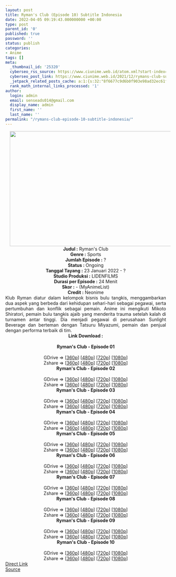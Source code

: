 ```yaml
---
layout: post
title: Ryman's Club (Episode 10) Subtitle Indonesia
date: 2022-04-05 09:19:43.000000000 +00:00
type: post
parent_id: '0'
published: true
password: ''
status: publish
categories:
- Anime
tags: []
meta:
  _thumbnail_id: '25320'
  cyberseo_rss_source: https://www.ciunime.web.id/atom.xml?start-index=1
  cyberseo_post_link: https://www.ciunime.web.id/2021/12/rymans-club-subtitle-indonesia.html
  _jetpack_related_posts_cache: a:1:{s:32:"8f6677c9d6b0f903e98ad32ec61f8deb";a:2:{s:7:"expires";i:1649150464;s:7:"payload";a:0:{}}}
  rank_math_internal_links_processed: '1'
author:
  login: admin
  email: senseads014@gmail.com
  display_name: admin
  first_name: ''
  last_name: ''
permalink: "/rymans-club-episode-10-subtitle-indonesia/"
---
```

<div class="separator" style="clear: both; text-align: center;"><a href="https://blogger.googleusercontent.com/img/a/AVvXsEimkqzXN6MhQkJQzx2qeLp3zZ2BKhqyECfTT407SqbV3w6KP7OBpdFCta5Sf7QKEb-y6DM4JvVmGcubVmPGhSZXf67xVJGx1y5FsuVM4BJndtLbDXEbN5_cBCN5TbYbjbdZ7NCWTwnNkfVDg9aWeGMvxwtq7F4CFHRBmHL_Zd_U1KRzTFyTZo4b7ica=s1280" style="margin-left: 1em; margin-right: 1em;"><img border="0" data-original-height="720" data-original-width="1280" height="360" src="{{ site.baseurl }}/assets/2022/04/AVvXsEimkqzXN6MhQkJQzx2qeLp3zZ2BKhqyECfTT407SqbV3w6KP7OBpdFCta5Sf7QKEb-y6DM4JvVmGcubVmPGhSZXf67xVJGx1y5FsuVM4BJndtLbDXEbN5_cBCN5TbYbjbdZ7NCWTwnNkfVDg9aWeGMvxwtq7F4CFHRBmHL_Zd_U1KRzTFyTZo4b7ica=w640-h360" width="640" /></a></div>
<div class="separator" style="clear: both; text-align: center;"></div>
<div style="text-align: center;"><b>Judul</b><b><b> </b>:</b> Ryman's Club</div>
<div style="text-align: center;"><b><b>Genre :</b></b> Sports</div>
<div style="text-align: center;"><b>Jumlah Episode :</b> ?<br /><b>Status :&nbsp;</b>Ongoing<br /><b>Tanggal Tayang :</b> 23 Januari 2022 - ?<br /><b>Studio Produksi :</b>&nbsp;LIDENFILMS<br /><b>Durasi per Episode :</b> 24 Menit</div>
<div style="text-align: center;"><b>Skor :</b> - (MyAnimeList)</div>
<div style="text-align: center;"><b>Credit :</b>&nbsp;Neonime</div>
<div style="text-align: center;"></div>
<div style="text-align: justify;">Klub Ryman diatur dalam kelompok bisnis bulu tangkis, menggambarkan dua aspek yang berbeda dari kehidupan sehari-hari sebagai pegawai, serta pertumbuhan dan konflik sebagai pemain. Anime ini mengikuti Mikoto Shiratori, pemain bulu tangkis ajaib yang menderita trauma setelah kalah di turnamen antar tinggi. Dia menjadi pegawai di perusahaan Sunlight Beverage dan berteman dengan Tatsuru Miyazumi, pemain dan penjual dengan performa terbaik di tim.</div>
<div style="text-align: justify;"></div>
<div style="text-align: justify;"></div>
<div style="text-align: center;">
<div style="text-align: center;">
<div style="text-align: left;">
<div style="text-align: center;"><b>Link Download :</b></div>
<div style="text-align: center;"><b><br /></b></div>
<div style="text-align: center;"><span style="text-align: left;"><b>Ryman's Club</b></span><b>&nbsp;- Episode 01</b></div>
<div style="text-align: center;"><b><br /></b></div>
<div style="text-align: center;">GDrive =&gt; [<a href="https://acefile.co/f/66610663/ryc-01-360p-samehadaku-care-mp4" target="_blank" rel="noopener">360p</a>] [<a href="https://acefile.co/f/66613506/neonime_ryc-01-480p-zip" target="_blank" rel="noopener">480p</a>] [<a href="https://acefile.co/f/66613567/neonime_ryc-01-720p-zip" target="_blank" rel="noopener">720p</a>] [<a href="https://acefile.co/f/66613853/neonime_ryc-01-1080p-zip" target="_blank" rel="noopener">1080p</a>]</div>
<div style="text-align: center;">Zshare =&gt; [<a href="https://www107.zippyshare.com/v/oVHemCJu/file.html" target="_blank" rel="noopener">360p</a>] [<a href="https://www19.zippyshare.com/v/xA8Mpb10/file.html" target="_blank" rel="noopener">480p</a>] [<a href="https://www75.zippyshare.com/v/so1WQw20/file.html" target="_blank" rel="noopener">720p</a>] [<a href="https://www27.zippyshare.com/v/MEEyb72E/file.html" target="_blank" rel="noopener">1080p</a>]</div>
<div style="text-align: center;"></div>
<div style="text-align: center;">
<div><span style="text-align: left;"><b>Ryman's Club</b></span><b>&nbsp;- Episode 02</b></div>
<div><b><br /></b></div>
<div>GDrive =&gt; [<a href="https://acefile.co/f/67207504/ryc-02-360p-samehadaku-care-mp4" target="_blank" rel="noopener">360p</a>] [<a href="https://acefile.co/f/67211086/neonime_ryc-02-480p-zip" target="_blank" rel="noopener">480p</a>] [<a href="https://acefile.co/f/67211089/neonime_ryc-02-720p-zip" target="_blank" rel="noopener">720p</a>] [<a href="https://acefile.co/f/67211095/neonime_ryc-02-1080p-zip" target="_blank" rel="noopener">1080p</a>]</div>
<div>Zshare =&gt; [<a href="https://www9.zippyshare.com/v/W0QH6ZA2/file.html" target="_blank" rel="noopener">360p</a>] [<a href="https://www81.zippyshare.com/v/HFT4edxg/file.html" target="_blank" rel="noopener">480p</a>] [<a href="https://www61.zippyshare.com/v/P8FGEVYn/file.html" target="_blank" rel="noopener">720p</a>] [<a href="https://www5.zippyshare.com/v/NcXhXPkd/file.html" target="_blank" rel="noopener">1080p</a>]</div>
<div></div>
<div>
<div><span style="text-align: left;"><b>Ryman's Club</b></span><b>&nbsp;- Episode 03</b></div>
<div><b><br /></b></div>
<div>GDrive =&gt; [<a href="https://www.mp4upload.com/3hrz89g0kdd0" target="_blank" rel="noopener">360p</a>] [<a href="https://acefile.co/f/67803914/neonime_bisque-doll-06-480p-zip" target="_blank" rel="noopener">480p</a>] [<a href="https://acefile.co/f/67804089/neonime_bisque-doll-06-720p-zip" target="_blank" rel="noopener">720p</a>] [<a href="https://acefile.co/f/67804280/neonime_bisque-doll-06-1080p-zip" target="_blank" rel="noopener">1080p</a>]</div>
<div>Zshare =&gt; [<a href="https://www100.zippyshare.com/v/7Q8Bntpq/file.html" target="_blank" rel="noopener">360p</a>] [<a href="https://www82.zippyshare.com/v/6zS5zx5T/file.html" target="_blank" rel="noopener">480p</a>] [<a href="https://www63.zippyshare.com/v/tX4i5JjS/file.html" target="_blank" rel="noopener">720p</a>] [<a href="https://www68.zippyshare.com/v/4N5V08eJ/file.html" target="_blank" rel="noopener">1080p</a>]</div>
</div>
<div></div>
<div>
<div><span style="text-align: left;"><b>Ryman's Club</b></span><b>&nbsp;- Episode 04</b></div>
<div><b><br /></b></div>
<div>GDrive =&gt; [<a href="https://acefile.co/f/68437888/ryc-04-360p-samehadaku-care-mp4" target="_blank" rel="noopener">360p</a>] [<a href="https://acefile.co/f/68437895/ryc-04-480p-samehadaku-care-mp4" target="_blank" rel="noopener">480p</a>] [<a href="https://acefile.co/f/68438051/ryc-04-mp4hd-samehadaku-care-mp4" target="_blank" rel="noopener">720p</a>] [<a href="https://acefile.co/f/68438482/ryc-04-fullhd-samehadaku-care-mp4" target="_blank" rel="noopener">1080p</a>]</div>
<div>Zshare =&gt; [<a href="https://www44.zippyshare.com/v/nw6BIOJE/file.html" target="_blank" rel="noopener">360p</a>] [<a href="https://www44.zippyshare.com/v/ZQI1Cc1N/file.html" target="_blank" rel="noopener">480p</a>] [<a href="https://www40.zippyshare.com/v/MvfKfUz9/file.html" target="_blank" rel="noopener">720p</a>] [<a href="https://www71.zippyshare.com/v/Wl3hxAD4/file.html" target="_blank" rel="noopener">1080p</a>]</div>
</div>
<div></div>
<div>
<div><span style="text-align: left;"><b>Ryman's Club</b></span><b>&nbsp;- Episode 05</b></div>
<div><b><br /></b></div>
<div>GDrive =&gt; [<a href="https://acefile.co/f/68976811/ryc-05-360p-samehadaku-care-mp4" target="_blank" rel="noopener">360p</a>] [<a href="https://acefile.co/f/68981976/neonime_ryc-05-480p-zip" target="_blank" rel="noopener">480p</a>] [<a href="https://acefile.co/f/68982241/neonime_ryc-05-720p-zip" target="_blank" rel="noopener">720p</a>] [<a href="https://acefile.co/f/68982486/neonime_ryc-05-1080p-zip" target="_blank" rel="noopener">1080p</a>]</div>
<div>Zshare =&gt; [<a href="https://www115.zippyshare.com/v/u7uWgfnw/file.html" target="_blank" rel="noopener">360p</a>] [<a href="https://www64.zippyshare.com/v/bGpxrHZg/file.html" target="_blank" rel="noopener">480p</a>] [<a href="https://www67.zippyshare.com/v/6d217MvQ/file.html" target="_blank" rel="noopener">720p</a>] [<a href="https://www105.zippyshare.com/v/hjLPrp5e/file.html" target="_blank" rel="noopener">1080p</a>]</div>
</div>
<div></div>
<div>
<div><span style="text-align: left;"><b>Ryman's Club</b></span><b>&nbsp;- Episode 06</b></div>
<div><b><br /></b></div>
<div>GDrive =&gt; [<a href="https://acefile.co/f/69511084/ryc-06-360p-samehadaku-care-mp4" target="_blank" rel="noopener">360p</a>] [<a href="https://acefile.co/f/69511087/ryc-06-480p-samehadaku-care-mp4" target="_blank" rel="noopener">480p</a>] [<a href="https://acefile.co/f/69511363/ryc-06-mp4hd-samehadaku-care-mp4" target="_blank" rel="noopener">720p</a>] [<a href="https://acefile.co/f/69511505/ryc-06-fullhd-samehadaku-care-mp4" target="_blank" rel="noopener">1080p</a>]</div>
<div>Zshare =&gt; [<a href="https://www49.zippyshare.com/v/xTVePOyH/file.html" target="_blank" rel="noopener">360p</a>] [<a href="https://www49.zippyshare.com/v/EljeQYrP/file.html" target="_blank" rel="noopener">480p</a>] [<a href="https://www66.zippyshare.com/v/oaNlPdyi/file.html" target="_blank" rel="noopener">720p</a>] [<a href="https://www29.zippyshare.com/v/OwUfOciR/file.html" target="_blank" rel="noopener">1080p</a>]</div>
</div>
<div></div>
<div>
<div><span style="text-align: left;"><b>Ryman's Club</b></span><b>&nbsp;- Episode 07</b></div>
<div><b><br /></b></div>
<div>GDrive =&gt; [<a href="https://acefile.co/f/70036116/ryc-07-360p-samehadaku-care-mp4" target="_blank" rel="noopener">360p</a>] [<a href="https://acefile.co/f/70036123/ryc-07-480p-samehadaku-care-mp4" target="_blank" rel="noopener">480p</a>] [<a href="https://acefile.co/f/70036325/ryc-07-mp4hd-samehadaku-care-mp4" target="_blank" rel="noopener">720p</a>] [<a href="https://acefile.co/f/70036627/ryc-07-fullhd-samehadaku-care-mp4" target="_blank" rel="noopener">1080p</a>]</div>
<div>Zshare =&gt; [<a href="https://www63.zippyshare.com/v/OBEzuxBO/file.html" target="_blank" rel="noopener">360p</a>] [<a href="https://www63.zippyshare.com/v/Rhwct0jT/file.html" target="_blank" rel="noopener">480p</a>] [<a href="https://www89.zippyshare.com/v/EbcoVvaP/file.html" target="_blank" rel="noopener">720p</a>] [<a href="https://www44.zippyshare.com/v/L3QzKqAR/file.html" target="_blank" rel="noopener">1080p</a>]</div>
</div>
<div></div>
<div>
<div><span style="text-align: left;"><b>Ryman's Club</b></span><b>&nbsp;- Episode 08</b></div>
<div><b><br /></b></div>
<div>GDrive =&gt; [<a href="https://acefile.co/f/70574337/ryc-08-360p-samehadaku-care-mp4" target="_blank" rel="noopener">360p</a>] [<a href="https://acefile.co/f/70574341/ryc-08-480p-samehadaku-care-mp4" target="_blank" rel="noopener">480p</a>] [<a href="https://acefile.co/f/70574469/ryc-08-mp4hd-samehadaku-care-mp4" target="_blank" rel="noopener">720p</a>] [<a href="https://acefile.co/f/70574793/ryc-08-fullhd-samehadaku-care-mp4" target="_blank" rel="noopener">1080p</a>]</div>
<div>Zshare =&gt; [<a href="https://www100.zippyshare.com/v/kmoUaoMS/file.html" target="_blank" rel="noopener">360p</a>] [<a href="https://www100.zippyshare.com/v/39zSfHqE/file.html" target="_blank" rel="noopener">480p</a>] [<a href="https://www106.zippyshare.com/v/r3SQkVX5/file.html" target="_blank" rel="noopener">720p</a>] [<a href="https://www40.zippyshare.com/v/9Oh0c4x7/file.html" target="_blank" rel="noopener">1080p</a>]</div>
</div>
<div></div>
<div>
<div><span style="text-align: left;"><b>Ryman's Club</b></span><b>&nbsp;- Episode 09</b></div>
<div><b><br /></b></div>
<div>GDrive =&gt; [<a href="https://acefile.co/f/71116407/ryc-09-360p-samehadaku-care-mp4" target="_blank" rel="noopener">360p</a>] [<a href="https://acefile.co/f/71116416/ryc-09-480p-samehadaku-care-mp4" target="_blank" rel="noopener">480p</a>] [<a href="https://acefile.co/f/71116609/ryc-09-mp4hd-samehadaku-care-mp4" target="_blank" rel="noopener">720p</a>] [<a href="https://acefile.co/f/71117196/ryc-09-fullhd-samehadaku-care-mp4" target="_blank" rel="noopener">1080p</a>]</div>
<div>Zshare =&gt; [<a href="https://www111.zippyshare.com/v/alnqcEn9/file.html" target="_blank" rel="noopener">360p</a>] [<a href="https://www111.zippyshare.com/v/uRPn2jYN/file.html" target="_blank" rel="noopener">480p</a>] [<a href="https://www104.zippyshare.com/v/5srhVWch/file.html" target="_blank" rel="noopener">720p</a>] [<a href="https://www11.zippyshare.com/v/nEo0s68O/file.html" target="_blank" rel="noopener">1080p</a>]</div>
</div>
<div></div>
<div>
<div><span style="text-align: left;"><b>Ryman's Club</b></span><b>&nbsp;- Episode 10</b></div>
<div><b><br /></b></div>
<div>GDrive =&gt; [<a href="https://acefile.co/f/71663669/ryc-10-360p-samehadaku-care-mp4" target="_blank" rel="noopener">360p</a>] [<a href="https://acefile.co/f/71663672/ryc-10-480p-samehadaku-care-mp4" target="_blank" rel="noopener">480p</a>] [<a href="https://acefile.co/f/71663896/ryc-10-mp4hd-samehadaku-care-mp4" target="_blank" rel="noopener">720p</a>] [<a href="https://acefile.co/f/71664054/ryc-10-fullhd-samehadaku-care-mp4" target="_blank" rel="noopener">1080p</a>]</div>
<div>Zshare =&gt; [<a href="https://www85.zippyshare.com/v/CYvWbSDm/file.html" target="_blank" rel="noopener">360p</a>] [<a href="https://www85.zippyshare.com/v/ekCFQAYy/file.html" target="_blank" rel="noopener">480p</a>] [<a href="https://www39.zippyshare.com/v/jHbr0dO7/file.html" target="_blank" rel="noopener">720p</a>] [<a href="https://www76.zippyshare.com/v/7Hs1Sy1P/file.html" target="_blank" rel="noopener">1080p</a>]</div>
</div>
</div>
</div>
</div>
</div>
<link rel="stylesheet" href="https://cdnjs.cloudflare.com/ajax/libs/font-awesome/4.7.0/css/font-awesome.min.css" />
<div class="divbtn"> <a href="https://handymansurrender.com/fihup8buzv?key=94550f7ce39444073321dde3b8782f97" class="btn"><i class="fa fa-download"></i> Direct Link</a> <br /><a href="https://www.ciunime.web.id/2021/12/rymans-club-subtitle-indonesia.html">Source</a> </div>
